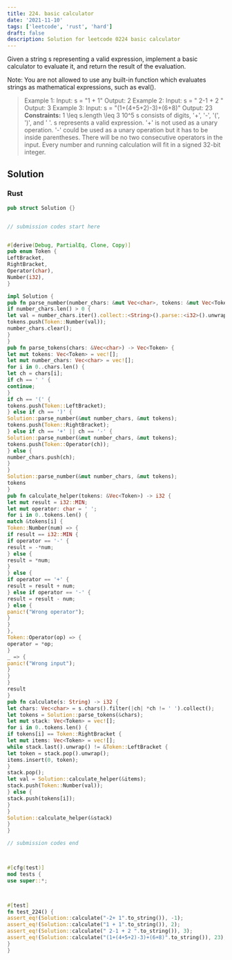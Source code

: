 ```yaml
---
title: 224. basic calculator
date: '2021-11-10'
tags: ['leetcode', 'rust', 'hard']
draft: false
description: Solution for leetcode 0224 basic calculator
---
```




Given a string s representing a valid expression, implement a basic calculator to evaluate it, and return the result of the evaluation.

Note: You are not allowed to use any built-in function which evaluates strings as mathematical expressions, such as eval().



>   Example 1:
>   Input: s <TeX>=</TeX> "1 + 1"
>   Output: 2
>   Example 2:
>   Input: s <TeX>=</TeX> " 2-1 + 2 "
>   Output: 3
>   Example 3:
>   Input: s <TeX>=</TeX> "(1+(4+5+2)-3)+(6+8)"
>   Output: 23
**Constraints:**
>   	1 <TeX>\leq</TeX> s.length <TeX>\leq</TeX> 3  10^5
>   	s consists of digits, '+', '-', '(', ')', and ' '.
>   	s represents a valid expression.
>   	'+' is not used as a unary operation.
>   	'-' could be used as a unary operation but it has to be inside parentheses.
>   	There will be no two consecutive operators in the input.
>   	Every number and running calculation will fit in a signed 32-bit integer.


## Solution


### Rust
```rust
pub struct Solution {}


// submission codes start here


#[derive(Debug, PartialEq, Clone, Copy)]
pub enum Token {
LeftBracket,
RightBracket,
Operator(char),
Number(i32),
}

impl Solution {
pub fn parse_number(number_chars: &mut Vec<char>, tokens: &mut Vec<Token>) {
if number_chars.len() > 0 {
let val = number_chars.iter().collect::<String>().parse::<i32>().unwrap();
tokens.push(Token::Number(val));
number_chars.clear();
}
}
pub fn parse_tokens(chars: &Vec<char>) -> Vec<Token> {
let mut tokens: Vec<Token> = vec![];
let mut number_chars: Vec<char> = vec![];
for i in 0..chars.len() {
let ch = chars[i];
if ch == ' ' {
continue;
}
if ch == '(' {
tokens.push(Token::LeftBracket);
} else if ch == ')' {
Solution::parse_number(&mut number_chars, &mut tokens);
tokens.push(Token::RightBracket);
} else if ch == '+' || ch == '-' {
Solution::parse_number(&mut number_chars, &mut tokens);
tokens.push(Token::Operator(ch));
} else {
number_chars.push(ch);
}
}
Solution::parse_number(&mut number_chars, &mut tokens);
tokens
}
pub fn calculate_helper(tokens: &Vec<Token>) -> i32 {
let mut result = i32::MIN;
let mut operator: char = ' ';
for i in 0..tokens.len() {
match &tokens[i] {
Token::Number(num) => {
if result == i32::MIN {
if operator == '-' {
result = -*num;
} else {
result = *num;
}
} else {
if operator == '+' {
result = result + num;
} else if operator == '-' {
result = result - num;
} else {
panic!("Wrong operator");
}
}
},
Token::Operator(op) => {
operator = *op;
}
_ => {
panic!("Wrong input");
}
}
}
result
}
pub fn calculate(s: String) -> i32 {
let chars: Vec<char> = s.chars().filter(|ch| *ch != ' ').collect();
let tokens = Solution::parse_tokens(&chars);
let mut stack: Vec<Token> = vec![];
for i in 0..tokens.len() {
if tokens[i] == Token::RightBracket {
let mut items: Vec<Token> = vec![];
while stack.last().unwrap() != &Token::LeftBracket {
let token = stack.pop().unwrap();
items.insert(0, token);
}
stack.pop();
let val = Solution::calculate_helper(&items);
stack.push(Token::Number(val));
} else {
stack.push(tokens[i]);
}
}
Solution::calculate_helper(&stack)
}
}

// submission codes end



#[cfg(test)]
mod tests {
use super::*;



#[test]
fn test_224() {
assert_eq!(Solution::calculate("-2+ 1".to_string()), -1);
assert_eq!(Solution::calculate("1 + 1".to_string()), 2);
assert_eq!(Solution::calculate(" 2-1 + 2 ".to_string()), 3);
assert_eq!(Solution::calculate("(1+(4+5+2)-3)+(6+8)".to_string()), 23);
}
}

```
